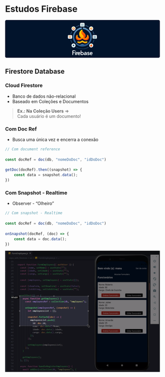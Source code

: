 # Estudos Firebase

![Logo do projeto](.github/assets/LogoDoProjeto.png)

## Firestore Database
### Cloud Firestore

- Banco de dados não-relacional
- Baseado em Coleções e Documentos
> **Ex.: Na Coleção Users** => \
> Cada usuário é um documento!

### Com Doc Ref

- Busca uma única vez e encerra a conexão

```jsx
// Com document reference

const docRef = doc(db, "nomeDoDoc", "idDoDoc")

getDoc(docRef).then((snapshot) => {
	const data = snapshot.data();
})
```

### Com Snapshot - Realtime

- Observer - “Olheiro”

```jsx
// Com snapshot - Realtime

const docRef = doc(db, "nomeDoDoc", "idDoDoc")

onSnapshot(docRef, (doc) => {
	const data = doc.data();
})
```
![Snapshot (Realtime) - Projeto Expo with Firebase ](.github/assets/onSnapshotRealtimeObserver.png)

